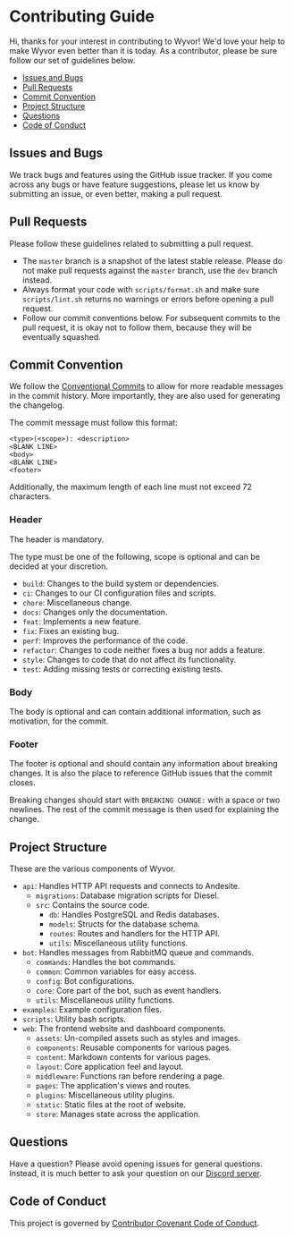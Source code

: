 # Contributing Guide

Hi, thanks for your interest in contributing to Wyvor! We'd love your help to make Wyvor even better
than it is today. As a contributor, please be sure follow our set of guidelines below.

- [Issues and Bugs](#issues-and-bugs)
- [Pull Requests](#pull-requests)
- [Commit Convention](#commit-convention)
- [Project Structure](#project-structure)
- [Questions](#questions)
- [Code of Conduct](#code-of-conduct)

## Issues and Bugs

We track bugs and features using the GitHub issue tracker. If you come across any bugs or have
feature suggestions, please let us know by submitting an issue, or even better, making a pull
request.

## Pull Requests

Please follow these guidelines related to submitting a pull request.

- The `master` branch is a snapshot of the latest stable release. Please do not make pull requests
  against the `master` branch, use the `dev` branch instead.
- Always format your code with `scripts/format.sh` and make sure `scripts/lint.sh` returns no
  warnings or errors before opening a pull request.
- Follow our commit conventions below. For subsequent commits to the pull request, it is okay not to
  follow them, because they will be eventually squashed.

## Commit Convention

We follow the [Conventional Commits](https://www.conventionalcommits.org) to allow for more readable
messages in the commit history. More importantly, they are also used for generating the changelog.

The commit message must follow this format:

```
<type>(<scope>): <description>
<BLANK LINE>
<body>
<BLANK LINE>
<footer>
```

Additionally, the maximum length of each line must not exceed 72 characters.

### Header

The header is mandatory.

The type must be one of the following, scope is optional and can be decided at your discretion.

- `build`: Changes to the build system or dependencies.
- `ci`: Changes to our CI configuration files and scripts.
- `chore`: Miscellaneous change.
- `docs`: Changes only the documentation.
- `feat`: Implements a new feature.
- `fix`: Fixes an existing bug.
- `perf`: Improves the performance of the code.
- `refactor`: Changes to code neither fixes a bug nor adds a feature.
- `style`: Changes to code that do not affect its functionality.
- `test`: Adding missing tests or correcting existing tests.

### Body

The body is optional and can contain additional information, such as motivation, for the commit.

### Footer

The footer is optional and should contain any information about breaking changes. It is also the
place to reference GitHub issues that the commit closes.

Breaking changes should start with `BREAKING CHANGE:` with a space or two newlines. The rest of the
commit message is then used for explaining the change.

## Project Structure

These are the various components of Wyvor.

- `api`: Handles HTTP API requests and connects to Andesite.
  - `migrations`: Database migration scripts for Diesel.
  - `src`: Contains the source code.
    - `db`: Handles PostgreSQL and Redis databases.
    - `models`: Structs for the database schema.
    - `routes`: Routes and handlers for the HTTP API.
    - `utils`: Miscellaneous utility functions.
- `bot`: Handles messages from RabbitMQ queue and commands.
  - `commands`: Handles the bot commands.
  - `common`: Common variables for easy access.
  - `config`: Bot configurations.
  - `core`: Core part of the bot, such as event handlers.
  - `utils`: Miscellaneous utility functions.
- `examples`: Example configuration files.
- `scripts`: Utility bash scripts.
- `web`: The frontend website and dashboard components.
  - `assets`: Un-compiled assets such as styles and images.
  - `components`: Reusable components for various pages.
  - `content`: Markdown contents for various pages.
  - `layout`: Core application feel and layout.
  - `middleware`: Functions ran before rendering a page.
  - `pages`: The application's views and routes.
  - `plugins`: Miscellaneous utility plugins.
  - `static`: Static files at the root of website.
  - `store`: Manages state across the application.

## Questions

Have a question? Please avoid opening issues for general questions. Instead, it is much better to
ask your question on our [Discord server](https://wyvor.xyz/support).

## Code of Conduct

This project is governed by [Contributor Covenant Code of Conduct](CODE_OF_CONDUCT.md).

